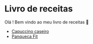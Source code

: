 # Livro de receitas

Olá ! Bem vindo ao meu livro de receitas :wave:

* [Capuccino caseiro](https://github.com/kaleopiasse/livro-receitas/blob/master/receitas/capuccino.md)
* [Panqueca Fit](https://github.com/kaleopiasse/livro-receitas/blob/master/receitas/panqueca-fit.md)
